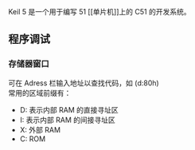 Keil 5 是一个用于编写 51 [[单片机]]上的 C51 的开发系统。

## 程序调试

### 存储器窗口

可在 Adress 栏输入地址以查找代码，如 (d:80h)  
常用的区域前缀有：
- D: 表示内部 RAM 的直接寻址区
- I: 表示内部 RAM 的间接寻址区
- X: 外部 RAM
- C: ROM